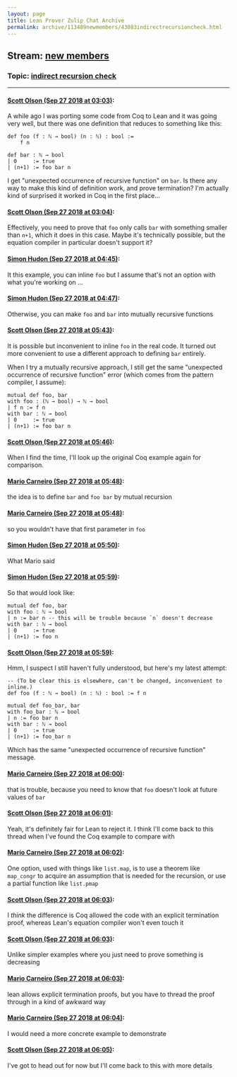 ```yaml
---
layout: page
title: Lean Prover Zulip Chat Archive 
permalink: archive/113489newmembers/43083indirectrecursioncheck.html
---
```


## Stream: [new members](index.html)
### Topic: [indirect recursion check](43083indirectrecursioncheck.html)

---

#### [Scott Olson (Sep 27 2018 at 03:03)](https://leanprover.zulipchat.com/#narrow/stream/113489-new%20members/topic/indirect%20recursion%20check/near/134713724):
A while ago I was porting some code from Coq to Lean and it was going very well, but there was one definition that reduces to something like this:

```lean
def foo (f : ℕ → bool) (n : ℕ) : bool := 
    f n

def bar : ℕ → bool
| 0     := true
| (n+1) := foo bar n
```

I get "unexpected occurrence of recursive function" on `bar`. Is there any way to make this kind of definition work, and prove termination? I'm actually kind of surprised it worked in Coq in the first place...

#### [Scott Olson (Sep 27 2018 at 03:04)](https://leanprover.zulipchat.com/#narrow/stream/113489-new%20members/topic/indirect%20recursion%20check/near/134713786):
Effectively, you need to prove that `foo` only calls `bar` with something smaller than `n+1`, which it does in this case. Maybe it's technically possible, but the equation compiler in particular doesn't support it?

#### [Simon Hudon (Sep 27 2018 at 04:45)](https://leanprover.zulipchat.com/#narrow/stream/113489-new%20members/topic/indirect%20recursion%20check/near/134717621):
It this example, you can inline `foo` but I assume that's not an option with what you're working on ...

#### [Simon Hudon (Sep 27 2018 at 04:47)](https://leanprover.zulipchat.com/#narrow/stream/113489-new%20members/topic/indirect%20recursion%20check/near/134717700):
Otherwise, you can make `foo` and `bar` into mutually recursive functions

#### [Scott Olson (Sep 27 2018 at 05:43)](https://leanprover.zulipchat.com/#narrow/stream/113489-new%20members/topic/indirect%20recursion%20check/near/134719571):
It is possible but inconvenient to inline `foo` in the real code. It turned out more convenient to use a different approach to defining `bar` entirely.

When I try a mutually recursive approach, I still get the same "unexpected occurrence of recursive function" error (which comes from the pattern compiler, I assume):

```lean
mutual def foo, bar
with foo : (ℕ → bool) → ℕ → bool
| f n := f n
with bar : ℕ → bool
| 0     := true
| (n+1) := foo bar n
```

#### [Scott Olson (Sep 27 2018 at 05:46)](https://leanprover.zulipchat.com/#narrow/stream/113489-new%20members/topic/indirect%20recursion%20check/near/134719682):
When I find the time, I'll look up the original Coq example again for comparison.

#### [Mario Carneiro (Sep 27 2018 at 05:48)](https://leanprover.zulipchat.com/#narrow/stream/113489-new%20members/topic/indirect%20recursion%20check/near/134719755):
the idea is to define `bar` and `foo bar` by mutual recursion

#### [Mario Carneiro (Sep 27 2018 at 05:48)](https://leanprover.zulipchat.com/#narrow/stream/113489-new%20members/topic/indirect%20recursion%20check/near/134719758):
so you wouldn't have that first parameter in `foo`

#### [Simon Hudon (Sep 27 2018 at 05:50)](https://leanprover.zulipchat.com/#narrow/stream/113489-new%20members/topic/indirect%20recursion%20check/near/134719838):
What Mario said

#### [Simon Hudon (Sep 27 2018 at 05:59)](https://leanprover.zulipchat.com/#narrow/stream/113489-new%20members/topic/indirect%20recursion%20check/near/134720141):
So that would look like:

```lean
mutual def foo, bar
with foo : ℕ → bool
| n := bar n -- this will be trouble because `n` doesn't decrease
with bar : ℕ → bool
| 0     := true
| (n+1) := foo n
```

#### [Scott Olson (Sep 27 2018 at 05:59)](https://leanprover.zulipchat.com/#narrow/stream/113489-new%20members/topic/indirect%20recursion%20check/near/134720156):
Hmm, I suspect I still haven't fully understood, but here's my latest attempt:

```lean
-- (To be clear this is elsewhere, can't be changed, inconvenient to inline.)
def foo (f : ℕ → bool) (n : ℕ) : bool := f n

mutual def foo_bar, bar
with foo_bar : ℕ → bool
| n := foo bar n
with bar : ℕ → bool
| 0     := true
| (n+1) := foo_bar n
```

Which has the same "unexpected occurrence of recursive function" message.

#### [Mario Carneiro (Sep 27 2018 at 06:00)](https://leanprover.zulipchat.com/#narrow/stream/113489-new%20members/topic/indirect%20recursion%20check/near/134720226):
that is trouble, because you need to know that `foo` doesn't look at future values of `bar`

#### [Scott Olson (Sep 27 2018 at 06:01)](https://leanprover.zulipchat.com/#narrow/stream/113489-new%20members/topic/indirect%20recursion%20check/near/134720245):
Yeah, it's definitely fair for Lean to reject it. I think I'll come back to this thread when I've found the Coq example to compare with

#### [Mario Carneiro (Sep 27 2018 at 06:02)](https://leanprover.zulipchat.com/#narrow/stream/113489-new%20members/topic/indirect%20recursion%20check/near/134720292):
One option, used with things like `list.map`, is to use a theorem like `map_congr` to acquire an assumption that is needed for the recursion, or use a partial function like `list.pmap`

#### [Scott Olson (Sep 27 2018 at 06:03)](https://leanprover.zulipchat.com/#narrow/stream/113489-new%20members/topic/indirect%20recursion%20check/near/134720313):
I *think* the difference is Coq allowed the code with an explicit termination proof, whereas Lean's equation compiler won't even touch it

#### [Scott Olson (Sep 27 2018 at 06:03)](https://leanprover.zulipchat.com/#narrow/stream/113489-new%20members/topic/indirect%20recursion%20check/near/134720318):
Unlike simpler examples where you just need to prove something is decreasing

#### [Mario Carneiro (Sep 27 2018 at 06:03)](https://leanprover.zulipchat.com/#narrow/stream/113489-new%20members/topic/indirect%20recursion%20check/near/134720321):
lean allows explicit termination proofs, but you have to thread the proof through in a kind of awkward way

#### [Mario Carneiro (Sep 27 2018 at 06:04)](https://leanprover.zulipchat.com/#narrow/stream/113489-new%20members/topic/indirect%20recursion%20check/near/134720365):
I would need a more concrete example to demonstrate

#### [Scott Olson (Sep 27 2018 at 06:05)](https://leanprover.zulipchat.com/#narrow/stream/113489-new%20members/topic/indirect%20recursion%20check/near/134720386):
I've got to head out for now but I'll come back to this with more details

